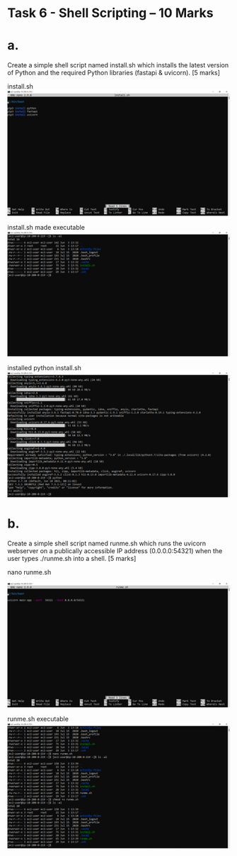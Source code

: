# Task 6 - Shell Scripting – 10 Marks

# a.  
Create a simple shell script named install.sh which installs the latest version of Python and the 
required Python libraries (fastapi & uvicorn). [5 marks]

install.sh
![](screenshots/20220604013502.png)  

install.sh made executable
![](screenshots/20220604013626.png)  

installed python install.sh
![](screenshots/20220604013335.png)  


# b.  
Create a simple shell script named runme.sh which runs the uvicorn webserver on a publically 
accessible IP address (0.0.0.0:54321) when the user types ./runme.sh into a shell. [5 marks]

nano runme.sh

![](screenshots/20220604014222.png)  

runme.sh executable
![](screenshots/20220604014110.png)  
